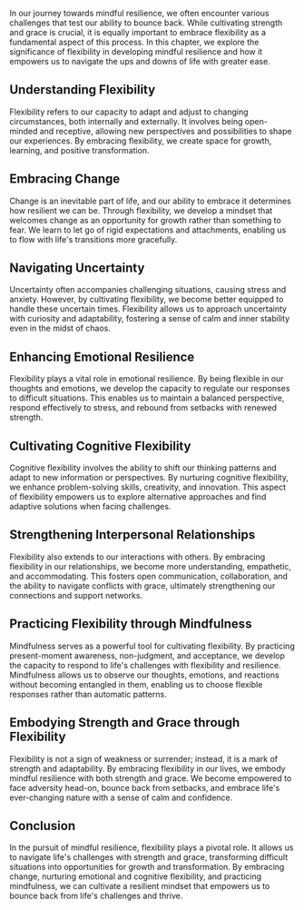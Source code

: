 
In our journey towards mindful resilience, we often encounter various challenges that test our ability to bounce back. While cultivating strength and grace is crucial, it is equally important to embrace flexibility as a fundamental aspect of this process. In this chapter, we explore the significance of flexibility in developing mindful resilience and how it empowers us to navigate the ups and downs of life with greater ease.

## Understanding Flexibility

Flexibility refers to our capacity to adapt and adjust to changing circumstances, both internally and externally. It involves being open-minded and receptive, allowing new perspectives and possibilities to shape our experiences. By embracing flexibility, we create space for growth, learning, and positive transformation.

## Embracing Change

Change is an inevitable part of life, and our ability to embrace it determines how resilient we can be. Through flexibility, we develop a mindset that welcomes change as an opportunity for growth rather than something to fear. We learn to let go of rigid expectations and attachments, enabling us to flow with life's transitions more gracefully.

## Navigating Uncertainty

Uncertainty often accompanies challenging situations, causing stress and anxiety. However, by cultivating flexibility, we become better equipped to handle these uncertain times. Flexibility allows us to approach uncertainty with curiosity and adaptability, fostering a sense of calm and inner stability even in the midst of chaos.

## Enhancing Emotional Resilience

Flexibility plays a vital role in emotional resilience. By being flexible in our thoughts and emotions, we develop the capacity to regulate our responses to difficult situations. This enables us to maintain a balanced perspective, respond effectively to stress, and rebound from setbacks with renewed strength.

## Cultivating Cognitive Flexibility

Cognitive flexibility involves the ability to shift our thinking patterns and adapt to new information or perspectives. By nurturing cognitive flexibility, we enhance problem-solving skills, creativity, and innovation. This aspect of flexibility empowers us to explore alternative approaches and find adaptive solutions when facing challenges.

## Strengthening Interpersonal Relationships

Flexibility also extends to our interactions with others. By embracing flexibility in our relationships, we become more understanding, empathetic, and accommodating. This fosters open communication, collaboration, and the ability to navigate conflicts with grace, ultimately strengthening our connections and support networks.

## Practicing Flexibility through Mindfulness

Mindfulness serves as a powerful tool for cultivating flexibility. By practicing present-moment awareness, non-judgment, and acceptance, we develop the capacity to respond to life's challenges with flexibility and resilience. Mindfulness allows us to observe our thoughts, emotions, and reactions without becoming entangled in them, enabling us to choose flexible responses rather than automatic patterns.

## Embodying Strength and Grace through Flexibility

Flexibility is not a sign of weakness or surrender; instead, it is a mark of strength and adaptability. By embracing flexibility in our lives, we embody mindful resilience with both strength and grace. We become empowered to face adversity head-on, bounce back from setbacks, and embrace life's ever-changing nature with a sense of calm and confidence.

## Conclusion

In the pursuit of mindful resilience, flexibility plays a pivotal role. It allows us to navigate life's challenges with strength and grace, transforming difficult situations into opportunities for growth and transformation. By embracing change, nurturing emotional and cognitive flexibility, and practicing mindfulness, we can cultivate a resilient mindset that empowers us to bounce back from life's challenges and thrive.
